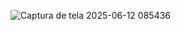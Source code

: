 ![Captura de tela 2025-06-12 085436](https://github.com/user-attachments/assets/a2b4de32-53e2-4bbb-bba5-df8c55d58ff7)
